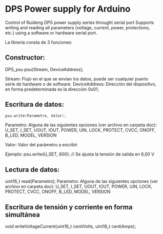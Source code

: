 # DPS Power supply for Arduino
Control of Ruideng DPS power supply series throught serial port
Supports writing and reading all parameters (voltage, current, power, protections, etc.) using a software or hardware serial port.

La librería consta de 3 funciones:

## Constructor:
DPS_psu psu(Stream, DeviceAddress);

Stream: Flujo en el que se envían los datos, puede ser cualquier puerto serie de hardware o de software.
DeviceAddress: Dirección del dispositivo, en forma predeterminada es la dirección 0x01;

## Escritura de datos:

```c++
psu.write(Parametro, Valor);
```
Parametro: Alguna de las siguientes opciones (ver archivo en carpeta doc):
  U_SET,
  I_SET,
  UOUT,
  IOUT,
  POWER,
  UIN,
  LOCK,
  PROTECT,
  CVCC,
  ONOFF,
  B_LED,
  MODEL,
  VERSION

Valor: Valor del parámetro a escribir

Ejemplo:
psu.write(U_SET, 600); // Se ajusta la tensión de salida en 6,00 V

## Lectura de datos:
uint16_t read(Parametro);
Parametro: Alguna de las siguientes opciones (ver archivo en carpeta doc):
  U_SET,
  I_SET,
  UOUT,
  IOUT,
  POWER,
  UIN,
  LOCK,
  PROTECT,
  CVCC,
  ONOFF,
  B_LED,
  MODEL,
  VERSION

  ## Escritura de tensión y corriente en forma simultánea
  void writeVoltageCurrent(uint16_t centiVolts, uint16_t centiAmps);
